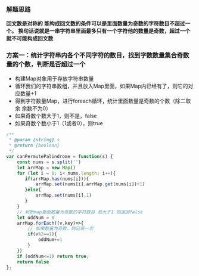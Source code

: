 ### 解题思路
**回文数是对称的**
**能构成回文数的条件可以是里面数量为奇数的字符数目不超过一个。**
**换句话说就是一串字符串里面最多只有一个字符他的数量是奇数，超过一个就不可能构成回文数**

### 方案一：统计字符串内各个不同字符的数目，找到字数数量集合奇数量的个数，判断是否超过一个

- 构建Map对象用于存放字符串数量
- 循环我们的字符串数组，并且放入Map里面，如果Map内已经有了，则它的对应数量+1
- 得到字符数量Map，进行foreach循环，统计里面数量是奇数的个数（除二取余 余数不为0）
- 如果奇数个数大于1，则不是，false
- 如果奇数个数小于1（1或者0），则true
```javascript
/**
 * @param {string} s
 * @return {boolean}
 */
var canPermutePalindrome = function(s) {
    const nums = s.split('')
    let arrMap = new Map()
    for (let i = 0; i< nums.length; i++){
       if(arrMap.has(nums[i])){
           arrMap.set(nums[i],arrMap.get(nums[i])+1)
       }else{
           arrMap.set(nums[i],1)
       }
    }
    // 判断map里面数量为奇数的字符数目 若大于1 则返回false
    let oddNum = 0
    arrMap.forEach((v,key)=>{
        // 如果数量为奇数，则记录一次
        if(v%2==1){
            oddNum+=1
        }
    })
    if (oddNum<=1) return true;
    return false
};
```